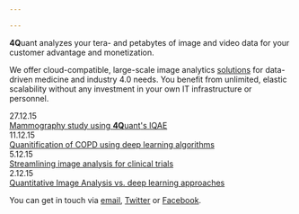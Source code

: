 ```yaml
---

---
```


<span class="alternative"><strong>4Q</strong>uant</span> analyzes your tera- and petabytes of image and video data for your customer advantage and monetization.

We offer cloud-compatible, large-scale image analytics [solutions](solutions.html) for data-driven medicine and industry 4.0 needs. You benefit from unlimited, elastic scalability without any investment in your own IT infrastructure or personnel.

<div class="table">
    <div class="row">
        <div class="cell caption">
            27.12.15
        </div>
        <div class="cell">
            <a href="mammo.html">
              Mammography study using
                <span class="alternative">
                <strong>4Q</strong>uant</span>'s <span class="alternative">IQAE</span></a>
        </div>
    </div>
    <div class="row">
        <div class="cell caption">
            11.12.15
        </div>
        <div class="cell">
            <a href="copd.html">Quanitification of COPD using deep learning algorithms</a>
        </div>
    </div>
    <div class="row">
        <div class="cell caption">
            5.12.15
        </div>
        <div class="cell">
            <a href="streamline.html">Streamlining image analysis for clinical trials</a>
        </div>
    </div>
    <div class="row">
        <div class="cell caption">
            2.12.15
        </div>
        <div class="cell">
            <a href="comparison.html">Quantitative Image Analysis vs. deep learning approaches</a>
        </div>
    </div>
</div>


You can get in touch via [email](), [Twitter]() or [Facebook]().
